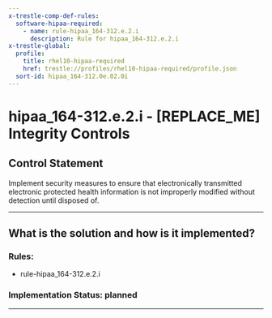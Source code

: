 ```yaml
---
x-trestle-comp-def-rules:
  software-hipaa-required:
    - name: rule-hipaa_164-312.e.2.i
      description: Rule for hipaa_164-312.e.2.i
x-trestle-global:
  profile:
    title: rhel10-hipaa-required
    href: trestle://profiles/rhel10-hipaa-required/profile.json
  sort-id: hipaa_164-312.0e.02.0i
---
```


# hipaa_164-312.e.2.i - \[REPLACE_ME\] Integrity Controls

## Control Statement

Implement security measures to ensure that electronically transmitted electronic protected health information is not
improperly modified without detection until disposed of.

______________________________________________________________________

## What is the solution and how is it implemented?

<!-- For implementation status enter one of: implemented, partial, planned, alternative, not-applicable -->

<!-- Note that the list of rules under ### Rules: is read-only and changes will not be captured after assembly to JSON -->

<!-- Add control implementation description here for control: hipaa_164-312.e.2.i -->

### Rules:

  - rule-hipaa_164-312.e.2.i

### Implementation Status: planned

______________________________________________________________________
